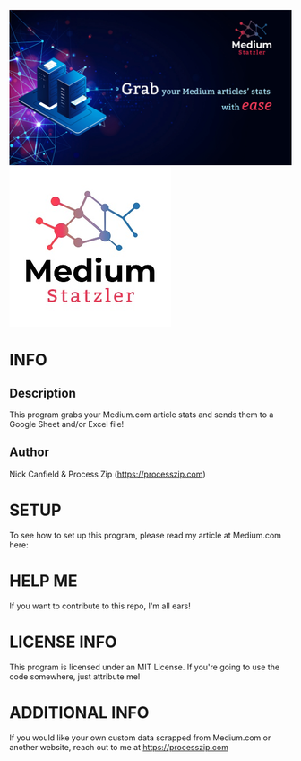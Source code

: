 ![alt text](https://github.com/nickcanfield29/Medium_Statzler/blob/master/Statzler_Banner.jpg?raw=true)
![alt text](https://github.com/nickcanfield29/Medium_Statzler/blob/master/Statzler_Logo_Small.jpg?raw=true)

# INFO

## Description
This program grabs your Medium.com article stats and sends them to a Google Sheet and/or Excel file!

## Author
Nick Canfield & Process Zip (https://processzip.com)

# SETUP
To see how to set up this program, please read my article at Medium.com here:  

# HELP ME
If you want to contribute to this repo, I'm all ears!

# LICENSE INFO
This program is licensed under an MIT License. If you're going to use the code somewhere, just attribute me!

# ADDITIONAL INFO
If you would like your own custom data scrapped from Medium.com or another website, reach out to me at https://processzip.com
